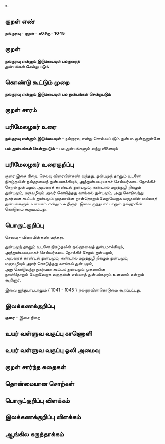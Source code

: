 உ

## குறள் எண் 

**நல்குரவு - குறள் - க0௪ரு - 1045**

## குறள் 

**நல்குரவு என்னும் இடும்பையுள் பல்குரைத்  
துன்பங்கள் சென்று படும்.** 

## கொண்டு கூட்டும் முறை

**நல்குரவு என்னும் இடும்பையுள் பல் துன்பங்கள் சென்றுபடும்**

## குறள் சாரம் 


## பரிமேலழகர் உரை

**நல்குரவு என்னும் இடும்பையுள்** - நல்குரவு என்று சொல்லப்படும் துன்பம் ஒன்றனுள்ளே 

**பல் துன்பங்கள் சென்றுபடும்** - பல துன்பங்களும் வந்து விளையும்

## பரிமேலழகர் உரைகுறிப்பு   

குரை இசை நிறை. செலவு விரைவின்கண் வந்தது. துன்பமுந் தானும் உடனே நிகழ்தலின் நல்குரவைத் துன்பமாக்கியும், அத்துன்பமடியாகச் செல்வர்கடை நோக்கிச் சேறல் துன்பமும், அவரைக் காண்டல் துன்பமும், கண்டால் மறுத்துழி நிகழும் துன்பமும், மறாவழியும் அவர் கொடுத்தது வாங்கல் துன்பமும், அது கொடுவந்து நுகர்வன கூட்டல் துன்பமும் முதலாயின நாள்தொறும் வேறுவேறாக வருதலின் எல்லாத் துன்பங்களும் உளவாம் என்றும் கூறினார். இவை ஐந்துபாட்டானும் நல்குரவின் கொடுமை கூறப்பட்டது.

## பொருட்குறிப்பு 

செலவு - விரைவின்கண் வந்தது.

துன்பமுந் தானும் உடனே நிகழ்தலின் நல்குரவைத் துன்பமாக்கியும்,   
அத்துன்பமடியாகச் செல்வர்கடை நோக்கிச் சேறல் துன்பமும்,   
அவரைக் காண்டல் துன்பமும், கண்டால் மறுத்துழி நிகழும் துன்பமும்,   
மறாவழியும் அவர் கொடுத்தது வாங்கல் துன்பமும்,   
அது கொடுவந்து நுகர்வன கூட்டல் துன்பமும் முதலாயின   
நாள்தொறும் வேறுவேறாக வருதலின் எல்லாத் துன்பங்களும் உளவாம் என்றும் கூறினார். 

இவை ஐந்துபாட்டானும் { 1041 - 1045 } நல்குரவின் கொடுமை கூறப்பட்டது.

## இலக்கணக்குறிப்பு  

**குரை** - இசை நிறை

## உயர் வள்ளுவ வகுப்பு காணொளி


## உயர் வள்ளுவ வகுப்பு ஒலி அமைவு 

 
## குறள் சார்ந்த கதைகள் 


## தொன்மையான சொற்கள்


## பொருட்குறிப்பு விளக்கம்


## இலக்கணக்குறிப்பு விளக்கம்


## ஆங்கில கருத்தாக்கம் 


